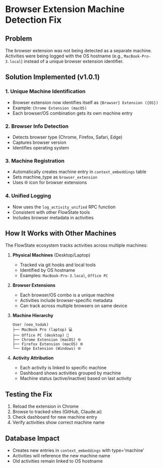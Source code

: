 # Browser Extension Machine Detection Fix

## Problem
The browser extension was not being detected as a separate machine. Activities were being logged with the OS hostname (e.g., `MacBook-Pro-3.local`) instead of a unique browser extension identifier.

## Solution Implemented (v1.0.1)

### 1. Unique Machine Identification
- Browser extension now identifies itself as `{Browser} Extension ({OS})`
- Example: `Chrome Extension (macOS)`
- Each browser/OS combination gets its own machine entry

### 2. Browser Info Detection
- Detects browser type (Chrome, Firefox, Safari, Edge)
- Captures browser version
- Identifies operating system

### 3. Machine Registration
- Automatically creates machine entry in `context_embeddings` table
- Sets machine_type as `browser_extension`
- Uses 🌐 icon for browser extensions

### 4. Unified Logging
- Now uses the `log_activity_unified` RPC function
- Consistent with other FlowState tools
- Includes browser metadata in activities

## How It Works with Other Machines

The FlowState ecosystem tracks activities across multiple machines:

1. **Physical Machines** (Desktop/Laptop)
   - Tracked via git hooks and local tools
   - Identified by OS hostname
   - Examples: `MacBook-Pro-3.local`, `Office PC`

2. **Browser Extensions** 
   - Each browser/OS combo is a unique machine
   - Activities include browser-specific metadata
   - Can track across multiple browsers on same device

3. **Machine Hierarchy**
   ```
   User (neo_todak)
   ├── MacBook Pro (laptop) 💻
   ├── Office PC (desktop) 🏢
   ├── Chrome Extension (macOS) 🌐
   ├── Firefox Extension (macOS) 🌐
   └── Edge Extension (Windows) 🌐
   ```

4. **Activity Attribution**
   - Each activity is linked to specific machine
   - Dashboard shows activities grouped by machine
   - Machine status (active/inactive) based on last activity

## Testing the Fix

1. Reload the extension in Chrome
2. Browse to tracked sites (GitHub, Claude.ai)
3. Check dashboard for new machine entry
4. Verify activities show correct machine name

## Database Impact
- Creates new entries in `context_embeddings` with type='machine'
- Activities will reference the new machine name
- Old activities remain linked to OS hostname